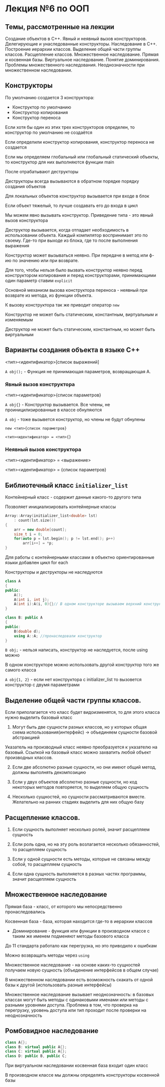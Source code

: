# Лекция №6 по ООП

## Темы, рассмотренные на лекции

Создание объектов в С++.   Явный и неявный вызов конструкторов. Делегирующие и унаследованные конструкторы. Наследование в С++. Построение иерархии классов. Выделение общей части группы классов. Расщепление классов. Множественное наследование. Прямая и косвенная базы. Виртуальное наследование. Понятие доминирования. Проблемы множественного наследования. Неоднозначности при множественном наследовании.

## Конструкторы

По умолчанию создается 3 конструктора:

* Конструктор по умолчанию
* Конструктор копирования
* Конструктор переноса

Если хотя бы один из этих трех конструкторов определен, то конструктор по умолчанию не создаётся

Если определили конструктор копирования, конструктор переноса не создается

Если мы определяем глобальный или глобальный статический объекты, то конструктор для них выполняются функции main

После отрабатывают деструкторы

Деструкторы всегда вызываются в обратном порядке порядку создания объектов

Для локальных объектов конструктор вызывается при входе в блок

Если объект тяжелый, то лучше создавать его до входа в цикл

Мы можем явно вызывать конструктор. Приведение типа - это явный вызов конструктора

Деструктор вызывается, когда отпадает необходимость в использовании объекта. Каждый компилятор воспринимает это по своему. Где-то при выходе из блока, где то после выполнения выражения

Конструктор может вызываться неявно. При передаче в метод или ф-ию по значению или при возврате.

Для того, чтобы нельзя было вызвать конструктор неявно перед конструктором копирования и перед конструкторами, принимающими один параметр ставим `explicit`

Основной механизм вызова конструктора переноса - неявный при возврате из метода, из функции объекта.

К вызову конструктора так же приводит оператор `new`

Конструктор не может быть статическим, константным, виртуальным и изменяемым

Деструктор не может быть статическим, константным, но может быть виртуальным

## Варианты создания объекта в языке C++

<тип><идентификатор>[список выражений]

`A obj();` - Функция не принимающая параметров, возвращающая A.

### Явный вызов конструктора

<тип><идентификатор>{список параметров}

`A obj{}` - Конструктор вызывается. Все члены, не проиницилизированные в классе обнуляются

`A obj` - тоже вызывется конструктор, но члены не будут обнулены

`new <тип>{список параметров}`

`<тип><идентификатор> = <тип>{}`

### Неявный вызов конструктора

<тип><идентификатор> = <выражение>

<тип><идентификатор> = {список параметров}

## Библиотечный класс `initializer_list`

Контейнерный класс - содержит данные какого-то другого типа

Позволяет инициализировать контейнерные классы

```C++
Array::Array(initializer_list<double> lst)
    : count(lst.size())
{
    arr = new double[count];
    size_t i = 0;
    for(auto p = lst.begin(); p != lst.end(); p++)
        arr[i++] = *p;
}
```
Для работы с контейнерными классами в объектно ориентированные языки добавлен цикл for each

Конструкторы и деструкторы не наследуются

```C++
class A
{
public:
    A();
    A(int i, int j);
    A(int i):A(i, 0){}// В одном конструкторе вызываем верхний конструктор
}

class B: public A
{
public:
    B(double d);
    using A::A; //пронаследовали конструктор
}
```

`B obj;` - нельзя написать, конструктор не наследуется, после using можно

В одном конструкторе можно использовать другой конструктор того же самого класса

`A obj{1, 2}` - если нет конструктора с initializer_list то вызовется конструктор с двумя параметрами

## Выделение общей части группы классов.

Если приполагается что класс будет видоизменятся, то для этого класса нужно выделить базовый класс

1) Могут быть две сущности разных классов, но у которых общая схема использования(интерфейс) -> объединяем сущности базовой абстракцией

Указатель на производный класс неявно преобразуется к указателю на базовый. Ссылкой на базовый класс можно захватить любой объект производных классов.

2) Если две абсолютно разные сущности, но они имеют общий метод, должны выполнять декомпозицию

3) Если у двух объектов абсолютно разные сущности, но код некоторых методов повторяется, то выделяем общую сущность

4) Несколько сущностей, но сущности рассматриваются вместе. Желательно на ранних стадиях выделить для них общую базу

## Расщепление классов.

1) Если сущность выполняет несколько ролей, значит расщепляем сущность

2) Если роль одна, но на эту роль возлагается несколько обязанностей, то расщепляем сущность

3) Если у одной сущности есть методы, которые не связаны между собой, то расщепляем сущность

4) Если одна сущность выполняется в разных частях программы, значит расщепляем сущность

## Множественное наследование

Прямая база - класс, от которого мы непосредственно пронаследовались

Косвенная база - база, которая находится где-то в иерархии классов

* Доминирование - функция или функции в производном классе с таким же именем подменяют методы базового класса

До 11 стандарта работало как перегрузка, но это приводило к ошибкам

Можно возвращать методы через `using`

Множественное наследование - на основе каких-то сущностей получаем новую сущность (объеденение интерфейсов в общем случае)

В множественном наследовании есть возможность скакать от одной базы к другой (использовать разные интерфейсы)

Множественное наследование вызывает неоднозначность: в базовых классах могут быть методы с одинаковыми именами или методы с разными уровнями доступа.
Проблема в том, что проверка на перегрузку, уровень доступа или тип проходит после проверки на неоднозначность


## Ромбовидное наследование

```C++
class A{};
class B: virtual public A{};
class C: virtual public A{};
class D: public B, public C;
```

При виртуальном наследовании косвенная база входит один класс

В производном классе мы должны определять конструкторы косвенной базы